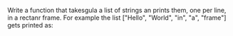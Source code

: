 Write a function that takesgula a list of strings an prints them, one per line, in a rectanr frame. For example the list ["Hello", "World", "in", "a", "frame"] gets printed as:

<!-- *********
     * Hello *
     * World *
     * in    *
     * a     *
     * frame *
     ********* ->